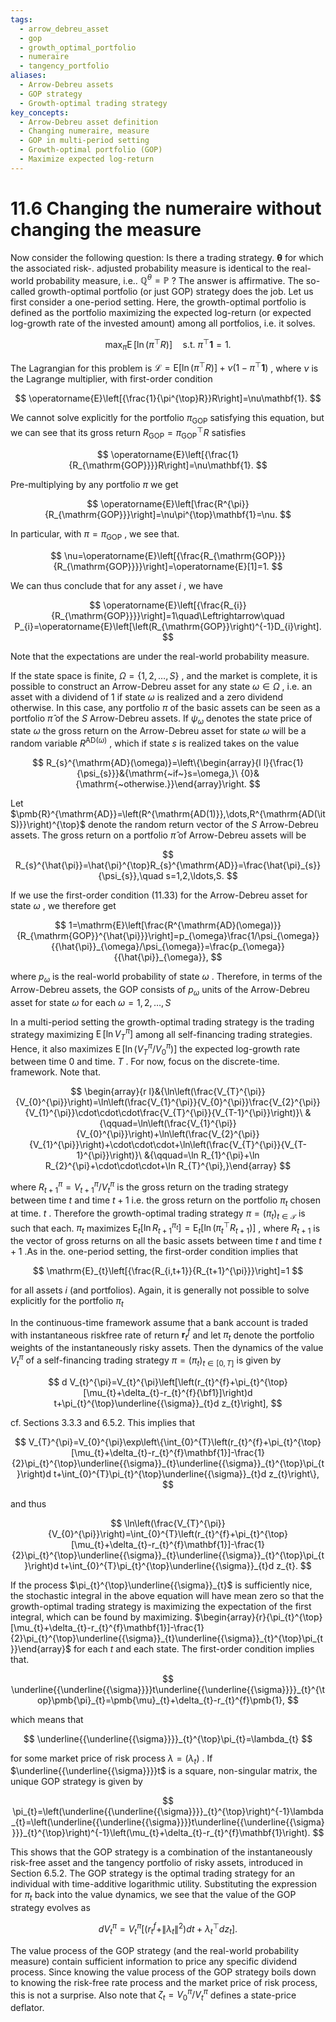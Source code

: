 ```yaml
---
tags:
  - arrow_debreu_asset
  - gop
  - growth_optimal_portfolio
  - numeraire
  - tangency_portfolio
aliases:
  - Arrow-Debreu assets
  - GOP strategy
  - Growth-optimal trading strategy
key_concepts:
  - Arrow-Debreu asset definition
  - Changing numeraire, measure
  - GOP in multi-period setting
  - Growth-optimal portfolio (GOP)
  - Maximize expected log-return
---
```


# 11.6 Changing the numeraire without changing the measure  

Now consider the following question: Is there a trading strategy. $\pmb{\theta}$ for which the associated risk-. adjusted probability measure is identical to the real-world probability measure, i.e.. $\mathbb{Q}^{\theta}=\mathbb{P}$ ? The answer is affirmative. The so-called growth-optimal portfolio (or just GOP) strategy does the job. Let us first consider a one-period setting. Here, the growth-optimal portfolio is defined as the portfolio maximizing the expected log-return (or expected log-growth rate of the invested amount) among all portfolios, i.e. it solves.  

$$
\operatorname*{max}_{\pi}\operatorname{E}[\ln\left(\pi^{\top}R\right)]\quad{\mathrm{s.t.~}}\pi^{\top}\mathbf{1}=1.
$$  

The Lagrangian for this problem is $\mathcal{L}=\mathrm{E}[\ln\left(\pi^{\top}R\right)]+\nu\left(1-\pi^{\top}\mathbf{1}\right)$ , where $\nu$ is the Lagrange multiplier, with first-order condition  

$$
\operatorname{E}\left[{\frac{1}{\pi^{\top}R}}R\right]=\nu\mathbf{1}.
$$  

We cannot solve explicitly for the portfolio $\pi_{\mathrm{GOP}}$ satisfying this equation, but we can see that its gross return $R_{\mathrm{GOP}}=\pi_{\mathrm{GOP}}^{\top}R$ satisfies  

$$
\operatorname{E}\left[{\frac{1}{R_{\mathrm{GOP}}}}R\right]=\nu\mathbf{1}.
$$  

Pre-multiplying by any portfolio $\pi$ we get  

$$
\operatorname{E}\left[\frac{R^{\pi}}{R_{\mathrm{GOP}}}\right]=\nu\pi^{\top}\mathbf{1}=\nu.
$$  

In particular, with $\pi=\pi_{\mathrm{GOP}}$ , we see that.  

$$
\nu=\operatorname{E}\left[{\frac{R_{\mathrm{GOP}}}{R_{\mathrm{GOP}}}}\right]=\operatorname{E}[1]=1.
$$  

We can thus conclude that for any asset $i$ , we have  

$$
\operatorname{E}\left[{\frac{R_{i}}{R_{\mathrm{GOP}}}}\right]=1\quad\Leftrightarrow\quad P_{i}=\operatorname{E}\left[\left(R_{\mathrm{GOP}}\right)^{-1}D_{i}\right].
$$  

Note that the expectations are under the real-world probability measure.  

If the state space is finite, $\Omega=\{1,2,\dots,S\}$ , and the market is complete, it is possible to construct an Arrow-Debreu asset for any state $\omega\in\Omega$ , i.e. an asset with a dividend of 1 if state $\omega$ is realized and a zero dividend otherwise. In this case, any portfolio $\pi$ of the basic assets can be seen as a portfolio $\hat{\pi}$ of the $S$ Arrow-Debreu assets. If $\psi_{\omega}$ denotes the state price of state $\omega$ the gross return on the Arrow-Debreu asset for state $\omega$ will be a random variable $R^{\mathrm{AD(}\omega\mathrm{)}}$ , which if state $s$ is realized takes on the value  

$$
R_{s}^{\mathrm{AD}(\omega)}=\left\{\begin{array}{l l}{\frac{1}{\psi_{s}}}&{\mathrm{~if~}s=\omega,}\ {0}&{\mathrm{~otherwise.}}\end{array}\right.
$$  

Let $\pmb{R}^{\mathrm{AD}}=\left(R^{\mathrm{AD(1)}},\dots,R^{\mathrm{AD(\itS)}}\right)^{\top}$ denote the random return vector of the $S$ Arrow-Debreu assets. The gross return on a portfolio $\hat{\pi}$ of Arrow-Debreu assets will be  

$$
R_{s}^{\hat{\pi}}=\hat{\pi}^{\top}R_{s}^{\mathrm{AD}}=\frac{\hat{\pi}_{s}}{\psi_{s}},\quad s=1,2,\ldots,S.
$$  

If we use the first-order condition (11.33) for the Arrow-Debreu asset for state $\omega$ , we therefore get  

$$
1=\mathrm{E}\left[\frac{R^{\mathrm{AD}(\omega)}}{R_{\mathrm{GOP}}^{\hat{\pi}}}\right]=p_{\omega}\frac{1/\psi_{\omega}}{{\hat{\pi}}_{\omega}/\psi_{\omega}}=\frac{p_{\omega}}{{\hat{\pi}}_{\omega}},
$$  

where $p_{\omega}$ is the real-world probability of state $\omega$ . Therefore, in terms of the Arrow-Debreu assets, the GOP consists of $p_{\omega}$ units of the Arrow-Debreu asset for state $\omega$ for each $\omega=1,2,\ldots,S$  

In a multi-period setting the growth-optimal trading strategy is the trading strategy maximizing $\operatorname{E}[\ln V_{T}^{\pi}]$ among all self-financing trading strategies. Hence, it also maximizes $\operatorname{E}[\ln(V_{T}^{\pi}/V_{0}^{\pi})]$ the expected log-growth rate between time 0 and time. $T$ . For now, focus on the discrete-time. framework. Note that.  

$$
\begin{array}{r l}&{\ln\left(\frac{V_{T}^{\pi}}{V_{0}^{\pi}}\right)=\ln\left(\frac{V_{1}^{\pi}}{V_{0}^{\pi}}\frac{V_{2}^{\pi}}{V_{1}^{\pi}}\cdot\cdot\cdot\frac{V_{T}^{\pi}}{V_{T-1}^{\pi}}\right)}\ &{\qquad=\ln\left(\frac{V_{1}^{\pi}}{V_{0}^{\pi}}\right)+\ln\left(\frac{V_{2}^{\pi}}{V_{1}^{\pi}}\right)+\cdot\cdot\cdot+\ln\left(\frac{V_{T}^{\pi}}{V_{T-1}^{\pi}}\right)}\ &{\qquad=\ln R_{1}^{\pi}+\ln R_{2}^{\pi}+\cdot\cdot\cdot+\ln R_{T}^{\pi},}\end{array}
$$  

where $R_{t+1}^{\pi}=V_{t+1}^{\pi}/V_{t}^{\pi}$ is the gross return on the trading strategy between time $t$ and time $t+1$ i.e. the gross return on the portfolio $\pi_{t}$ chosen at time. $t$ . Therefore the growth-optimal trading strategy $\pi=(\pi_{t})_{t\in\mathcal{T}}$ is such that each. $\pi_{t}$ maximizes $\mathrm{E}_{t}[\ln R_{t+1}^{\pi_{t}}]=\mathrm{E}_{t}[\ln(\pi_{t}^{\top}R_{t+1})]$ , where $R_{t+1}$ is the vector of gross returns on all the basic assets between time $t$ and time $t+1$ .As in the. one-period setting, the first-order condition implies that  

$$
\mathrm{E}_{t}\left[{\frac{R_{i,t+1}}{R_{t+1}^{\pi}}}\right]=1
$$  

for all assets $i$ (and portfolios). Again, it is generally not possible to solve explicitly for the portfolio $\pi_{t}$  

In the continuous-time framework assume that a bank account is traded with instantaneous riskfree rate of return $\boldsymbol{r}_{t}^{f}$ and let $\pi_{t}$ denote the portfolio weights of the instantaneously risky assets. Then the dynamics of the value $V_{t}^{\pi}$ of a self-financing trading strategy $\pi=(\pi_{t})_{t\in[0,T]}$ is given by  

$$
d V_{t}^{\pi}=V_{t}^{\pi}\left[\left(r_{t}^{f}+\pi_{t}^{\top}[\mu_{t}+\delta_{t}-r_{t}^{f}{\bf1}]\right)d t+\pi_{t}^{\top}\underline{{\sigma}}_{t}d z_{t}\right],
$$  

cf. Sections 3.3.3 and 6.5.2. This implies that  

$$
V_{T}^{\pi}=V_{0}^{\pi}\exp\left\{\int_{0}^{T}\left(r_{t}^{f}+\pi_{t}^{\top}[\mu_{t}+\delta_{t}-r_{t}^{f}\mathbf{1}]-\frac{1}{2}\pi_{t}^{\top}\underline{{\sigma}}_{t}\underline{{\sigma}}_{t}^{\top}\pi_{t}\right)d t+\int_{0}^{T}\pi_{t}^{\top}\underline{{\sigma}}_{t}d z_{t}\right\},
$$  

and thus  

$$
\ln\left(\frac{V_{T}^{\pi}}{V_{0}^{\pi}}\right)=\int_{0}^{T}\left(r_{t}^{f}+\pi_{t}^{\top}[\mu_{t}+\delta_{t}-r_{t}^{f}\mathbf{1}]-\frac{1}{2}\pi_{t}^{\top}\underline{{\sigma}}_{t}\underline{{\sigma}}_{t}^{\top}\pi_{t}\right)d t+\int_{0}^{T}\pi_{t}^{\top}\underline{{\sigma}}_{t}d z_{t}.
$$  

If the process $\pi_{t}^{\top}\underline{{\sigma}}_{t}$ is sufficiently nice, the stochastic integral in the above equation will have mean zero so that the growth-optimal trading strategy is maximizing the expectation of the first integral, which can be found by maximizing. $\begin{array}{r}{\pi_{t}^{\top}[\mu_{t}+\delta_{t}-r_{t}^{f}\mathbf{1}]-\frac{1}{2}\pi_{t}^{\top}\underline{{\sigma}}_{t}\underline{{\sigma}}_{t}^{\top}\pi_{t}}\end{array}$ for each $t$ and each state. The first-order condition implies that.  

$$
\underline{{\underline{{\sigma}}}}t\underline{{\underline{{\sigma}}}}_{t}^{\top}\pmb{\pi}_{t}=\pmb{\mu}_{t}+\delta_{t}-r_{t}^{f}\pmb{1},
$$  

which means that  

$$
\underline{{\underline{{\sigma}}}}_{t}^{\top}\pi_{t}=\lambda_{t}
$$  

for some market price of risk process $\lambda=\left(\lambda_{t}\right)$ . If $\underline{{\underline{{\sigma}}}}t$ is a square, non-singular matrix, the unique GOP strategy is given by  

$$
\pi_{t}=\left(\underline{{\underline{{\sigma}}}}_{t}^{\top}\right)^{-1}\lambda_{t}=\left(\underline{{\underline{{\sigma}}}}t\underline{{\underline{{\sigma}}}}_{t}^{\top}\right)^{-1}\left(\mu_{t}+\delta_{t}-r_{t}^{f}\mathbf{1}\right).
$$  

This shows that the GOP strategy is a combination of the instantaneously risk-free asset and the tangency portfolio of risky assets, introduced in Section 6.5.2. The GOP strategy is the optimal trading strategy for an individual with time-additive logarithmic utility. Substituting the expression for $\pi_{t}$ back into the value dynamics, we see that the value of the GOP strategy evolves as  

$$
d V_{t}^{\pi}=V_{t}^{\pi}\left[\left(r_{t}^{f}+\|\lambda_{t}\|^{2}\right)d t+\lambda_{t}^{\top}d z_{t}\right].
$$  

The value process of the GOP strategy (and the real-world probability measure) contain sufficient information to price any specific dividend process. Since knowing the value process of the GOP strategy boils down to knowing the risk-free rate process and the market price of risk process, this is not a surprise. Also note that $\zeta_{t}=V_{0}^{\pi}/V_{t}^{\pi}$ defines a state-price deflator.  
